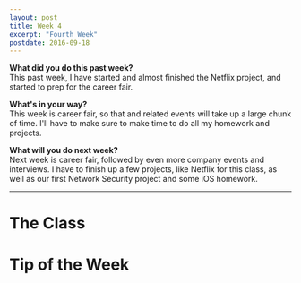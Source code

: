 ```yaml
---
layout: post
title: Week 4
excerpt: "Fourth Week"
postdate: 2016-09-18
---
```


**What did you do this past week?**  
This past week, I have started and almost finished the Netflix project, and started to prep for the career fair.

**What's in your way?**  
This week is career fair, so that and related events will take up a large chunk of time. I'll have to make sure to make time to do all my homework and projects.

**What will you do next week?**  
Next week is career fair, followed by even more company events and interviews. I have to finish up a few projects, like Netflix for this class, as well as our first Network Security project and some iOS homework.

***

# The Class



# Tip of the Week
